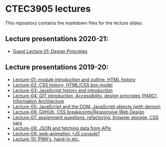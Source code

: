 # CTEC3905 lectures

This repository contains the markdown files for the lecture slides.

## Lecture presentations 2020-21:

- [Guest Lecture 01: Design Principles](https://ctec3905.github.io/presents?guest-lecture-1)
<!-- - [Guest Lecture 02: Accessible Information](https://ctec3905.github.io/presents?guest-lecture-2) -->
<!-- - [Guest Lecture 03: Design Trends](https://ctec3905.github.io/presents?guest-lecture-3) -->


## Lecture presentations 2019-20:

- [Lecture-01: module introduction and outline, HTML history](https://ctec3905.github.io/presents?lecture-01)
- [Lecture-02: CSS history, HTML/CSS box model](https://ctec3905.github.io/presents?lecture-02)
- [Lecture-03: JavaScript history and introduction](https://ctec3905.github.io/presents?lecture-03)
- [Lecture-04: GIT introduction, Accessibility, design principles (PARC), Information Architecture](https://ctec3905.github.io/presents?lecture-04)
- [Lecture-05: JavaScript and the DOM, JavaScript objects (with demos)](https://ctec3905.github.io/presents?lecture-05)
- [Lecture-06: GitHUb, CSS breakpoints/Responsive Web Design](https://ctec3905.github.io/presents?lecture-06)
- [Lecture-07: assignment questions, refactoring, browser storage, CSS vars](https://ctec3905.github.io/presents?lecture-07)
- [Lecture-08: JSON and fetching data from APIs](https://ctec3905.github.io/presents?lecture-08)
- [Lecture-09: web-animation +JS console?](https://ctec3905.github.io/presents?lecture-09)
- [Lecture-10: PWA's, hand-in etc.](https://ctec3905.github.io/presents?lecture-10)

<!--
-->

<!--
TO FIT IN:

G: Most already been mentioned in lectures. They just need:
- firstChild, appendChild, removeChild
- and maybe spread operator? 
- also Array.prototype.map. textContent. String.prototype.slice.
- dark UI (see TECH3015 lecture)
- static site gens?
- code comedy (google_problems.jpg paste, no works)

## DEMOS:

- DEMO: [HTML5 template, slot and shadow DOM](https://github.com/DaveEveritt/html5-template)
- [RWD layout demo](responsive-page-outline](https://front-end-materials.github.io/page-layouts/responsive-page-outline/)
- [Fania: gallery from JavaScript object](https://codepen.io/faniae/pen/dyPdpOo)
- [Fania: gallery with modals](https://codepen.io/faniae/pen/GRgGVwK)
- [RWD slide-down mobie menu](https://front-end-materials.github.io/menus/js-mobile-menu-anim/)


from TECH3015:

- [planning and HTML structure, CSS breakpoints/Responsive Web Design](https://fania.github.io/presents/?DaveEveritt_TECH3015_lecture-02#/7)
- [website workflow, style guides, UXPin design trends](https://fania.github.io/presents/?DaveEveritt_TECH3015_lecture-05#/6)
- [content strategy and mobile design](https://fania.github.io/presents/?DaveEveritt_TECH3015_lecture-06#/6)
- [information design, dark/light UI](https://fania.github.io/presents/?DaveEveritt_TECH3015_lecture-07#/5)
- [Fania: normal HTML flow, positioning elements](https://fania.github.io/presents/?DaveEveritt_TECH3015_lecture-08#/3)
- [HTML5 semantic structure](https://fania.github.io/presents/?DaveEveritt_TECH3015_lecture-10#/4)
- [Responsive Web Design](https://fania.github.io/presents/?DaveEveritt_TECH3015_lecture-10#/6)
- [localStorage](https://fania.github.io/presents/?DaveEveritt_TECH3015_lecture-15#/4)
- [DEMOS: localStorage](https://fania.github.io/presents/?DaveEveritt_TECH3015_lecture-15#/5)
-->
